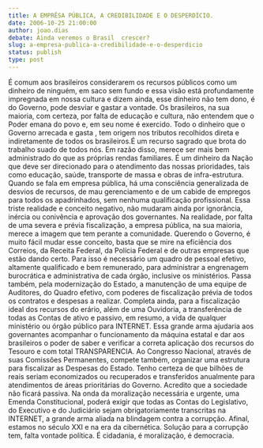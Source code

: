 ```yaml
---
title: A EMPRÊSA PÚBLICA, A CREDIBILIDADE E O DESPERDÍCIO.
date: 2006-10-25 21:00:00
author: joao.dias
debate: Ainda veremos o Brasil  crescer?
slug: a-empresa-publica-a-credibilidade-e-o-desperdicio
status: publish 
type: post
---
```


É comum aos brasileiros considerarem os recursos públicos como um dinheiro de ninguém, em saco sem fundo e essa visão está profundamente impregnada em nossa cultura e dizem ainda, esse dinheiro não tem dono, é do Governo, pode desviar e gastar a vontade. Os brasileiros, na sua maioria, com certeza, por falta de educação e cultura, não entendem que o Poder emana do povo e, em seu nome é exercido. Todo o dinheiro que o Governo arrecada e gasta , tem origem nos tributos recolhidos direta e indiretamente de todos os brasileiros.É um recurso sagrado que brota do trabalho suado de todos nós. Em razão disso, merece ser mais bem administrado do que as próprias rendas familiares. É um dinheiro da Nação que deve ser direcionado para o atendimento das nossas prioridades, tais como educação, saúde, transporte de massa e obras de infra-estrutura. Quando se fala em empresa pública, há uma consciência generalizada de desvios de recursos, de mau gerenciamento e de um cabide de empregos para todos os apadrinhados, sem nenhuma qualificação profissional. Essa triste realidade e conceito negativo, não mudaram ainda por ignorância, inércia ou conivência e aprovação dos governantes. Na realidade, por falta de uma severa e prévia fiscalização, a empresa pública, na sua maioria, merece a imagem que tem perante a comunidade. Querendo o Governo, é muito fácil mudar esse conceito, basta que se mire na eficiência dos Correios, da Receita Federal, da Polícia Federal e de outras empresas que estão dando certo. Para isso é necessário um quadro de pessoal efetivo, altamente qualificado e bem remunerado, para administrar a engrenagem burocrática e administrativa de cada órgão, inclusive os ministérios. Passa também, pela modernização do Estado, a manutenção de uma equipe de Auditores, do Quadro efetivo, com poderes de fiscalização prévia de todos os contratos e despesas a realizar. Completa ainda, para a fiscalização ideal dos recursos do erário, além de uma Ouvidoria, a transferência de todas as Contas de ativo e passivo, em resumo, a vida de qualquer ministério ou órgão público para INTERNET. Essa grande arma ajudaria aos governantes acompanhar o funcionamento da máquina estatal e dar aos brasileiros o poder de saber e verificar a correta aplicação dos recursos do Tesouro e com total TRANSPARENCIA. Ao Congresso Nacional, através de suas Comissões Permanentes, compete também, organizar uma estrutura para fiscalizar as Despesas do Estado. Tenho certeza de que bilhões de reais seriam economizados ou recuperados e transferidos anualmente para atendimentos de áreas prioritárias do Governo. Acredito que a sociedade não ficará passiva. Na onda da moralização necessária e urgente, uma Emenda Constitucional, poderá exigir que todas as Contas do Legislativo, do Executivo e do Judiciário sejam obrigatoriamente transcritas na INTERNET, a grande arma aliada na blindagem contra a corrupção. Afinal, estamos no século XXI e na era da cibernética. Solução para a corrupção tem, falta vontade política. É cidadania, é moralização, é democracia.
